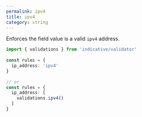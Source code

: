 ```yaml
---
permalink: ipv4
title: ipv4
category: string
---
```


Enforces the field value is a valid `ipv4` address.
 
```ts
import { validations } from 'indicative/validator'
 
const rules = {
  ip_address: 'ipv4'
}
 
// or
const rules = {
  ip_address: [
    validations.ipv4()
  ]
}
```